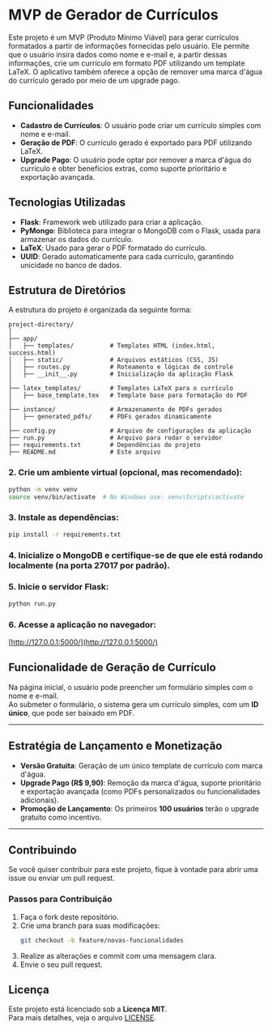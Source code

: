 # MVP de Gerador de Currículos

Este projeto é um MVP (Produto Mínimo Viável) para gerar currículos formatados a partir de informações fornecidas pelo usuário. Ele permite que o usuário insira dados como nome e e-mail e, a partir dessas informações, crie um currículo em formato PDF utilizando um template LaTeX. O aplicativo também oferece a opção de remover uma marca d'água do currículo gerado por meio de um upgrade pago.

## Funcionalidades

- **Cadastro de Currículos**: O usuário pode criar um currículo simples com nome e e-mail.
- **Geração de PDF**: O currículo gerado é exportado para PDF utilizando LaTeX.
- **Upgrade Pago**: O usuário pode optar por remover a marca d'água do currículo e obter benefícios extras, como suporte prioritário e exportação avançada.

## Tecnologias Utilizadas

- **Flask**: Framework web utilizado para criar a aplicação.
- **PyMongo**: Biblioteca para integrar o MongoDB com o Flask, usada para armazenar os dados do currículo.
- **LaTeX**: Usado para gerar o PDF formatado do currículo.
- **UUID**: Gerado automaticamente para cada currículo, garantindo unicidade no banco de dados.

## Estrutura de Diretórios

A estrutura do projeto é organizada da seguinte forma:

```
project-directory/
│
├── app/
│   ├── templates/          # Templates HTML (index.html, success.html)
│   ├── static/             # Arquivos estáticos (CSS, JS)
│   ├── routes.py           # Roteamento e lógicas de controle
│   ├── __init__.py         # Inicialização da aplicação Flask
│
├── latex_templates/        # Templates LaTeX para o currículo
│   ├── base_template.tex   # Template base para formatação do PDF
│
├── instance/               # Armazenamento de PDFs gerados
│   ├── generated_pdfs/     # PDFs gerados dinamicamente
│
├── config.py               # Arquivo de configurações da aplicação
├── run.py                  # Arquivo para rodar o servidor
├── requirements.txt        # Dependências do projeto
├── README.md               # Este arquivo
```

### 2. Crie um ambiente virtual (opcional, mas recomendado):

```bash
python -m venv venv
source venv/bin/activate  # No Windows use: venv\Scripts\activate
```

### 3. Instale as dependências:

```bash
pip install -r requirements.txt
```

### 4. Inicialize o MongoDB e certifique-se de que ele está rodando localmente (na porta 27017 por padrão).

### 5. Inicie o servidor Flask:

```bash
python run.py
```

### 6. Acesse a aplicação no navegador:

[http://127.0.0.1:5000/](http://127.0.0.1:5000/)

## Funcionalidade de Geração de Currículo

Na página inicial, o usuário pode preencher um formulário simples com o nome e e-mail.  
Ao submeter o formulário, o sistema gera um currículo simples, com um **ID único**, que pode ser baixado em PDF.

---

## Estratégia de Lançamento e Monetização

- **Versão Gratuita**: Geração de um único template de currículo com marca d'água.
- **Upgrade Pago (R$ 9,90)**: Remoção da marca d'água, suporte prioritário e exportação avançada (como PDFs personalizados ou funcionalidades adicionais).
- **Promoção de Lançamento**: Os primeiros **100 usuários** terão o upgrade gratuito como incentivo.

---

## Contribuindo

Se você quiser contribuir para este projeto, fique à vontade para abrir uma issue ou enviar um pull request.

### Passos para Contribuição

1. Faça o fork deste repositório.
2. Crie uma branch para suas modificações:
   ```bash
   git checkout -b feature/novas-funcionalidades
   ```
3. Realize as alterações e commit com uma mensagem clara.
4. Envie o seu pull request.

## Licença

Este projeto está licenciado sob a **Licença MIT**.  
Para mais detalhes, veja o arquivo [LICENSE](LICENSE).
